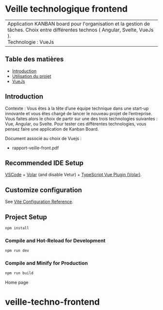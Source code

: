 # Veille technologique frontend

<table>
<tr>
<td>
  Application KANBAN board pour l'organisation et la gestion de tâches. Choix entre différentes technos ( Angular, Svelte, VueJs ).
  <br />
  Technologie : VueJs 
</td>
</tr>
</table>

## Table des matières

- [Introduction](#introduction)
- [Utilisation du projet](#cahierdescharges)
- [VueJs](#VueJs)

## Introduction

Contexte : 
Vous êtes à la tête d’une équipe technique dans une start-up innovante et vous êtes
chargé de lancer le nouveau projet de l’entreprise.
Vous faites alors le choix de partir sur une des trois technologies suivantes : Vue,
Angular, ou Svelte. Pour tester ces différentes technologies, vous pensez faire une
application de Kanban Board. 

Document associé au choix de Vuejs : 
- rapport-veille-front.pdf

## Recommended IDE Setup

[VSCode](https://code.visualstudio.com/) + [Volar](https://marketplace.visualstudio.com/items?itemName=Vue.volar) (and disable Vetur) + [TypeScript Vue Plugin (Volar)](https://marketplace.visualstudio.com/items?itemName=Vue.vscode-typescript-vue-plugin).

## Customize configuration

See [Vite Configuration Reference](https://vitejs.dev/config/).

## Project Setup

```sh
npm install
```

### Compile and Hot-Reload for Development

```sh
npm run dev
```

### Compile and Minify for Production

```sh
npm run build
```


Home page



# veille-techno-frontend
